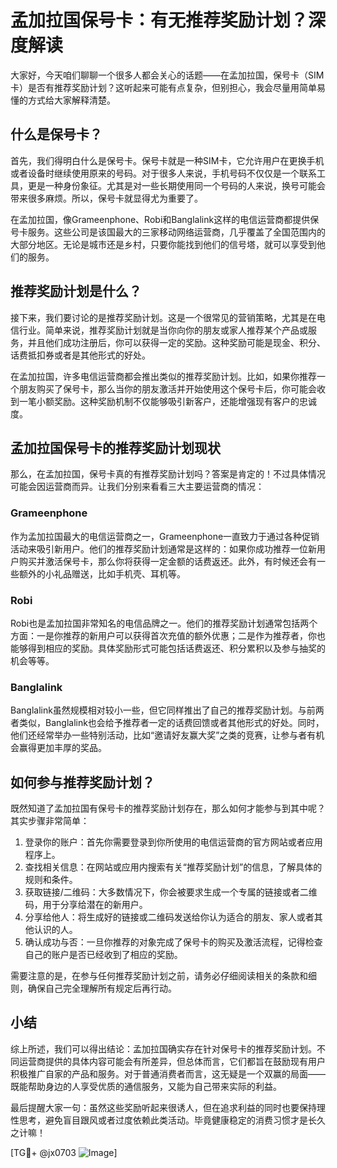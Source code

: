 # 孟加拉国保号卡：有无推荐奖励计划？深度解读

大家好，今天咱们聊聊一个很多人都会关心的话题——在孟加拉国，保号卡（SIM卡）是否有推荐奖励计划？这听起来可能有点复杂，但别担心，我会尽量用简单易懂的方式给大家解释清楚。

## 什么是保号卡？

首先，我们得明白什么是保号卡。保号卡就是一种SIM卡，它允许用户在更换手机或者设备时继续使用原来的号码。对于很多人来说，手机号码不仅仅是一个联系工具，更是一种身份象征。尤其是对一些长期使用同一个号码的人来说，换号可能会带来很多麻烦。所以，保号卡就显得尤为重要了。

在孟加拉国，像Grameenphone、Robi和Banglalink这样的电信运营商都提供保号卡服务。这些公司是该国最大的三家移动网络运营商，几乎覆盖了全国范围内的大部分地区。无论是城市还是乡村，只要你能找到他们的信号塔，就可以享受到他们的服务。

## 推荐奖励计划是什么？

接下来，我们要讨论的是推荐奖励计划。这是一个很常见的营销策略，尤其是在电信行业。简单来说，推荐奖励计划就是当你向你的朋友或家人推荐某个产品或服务，并且他们成功注册后，你可以获得一定的奖励。这种奖励可能是现金、积分、话费抵扣券或者是其他形式的好处。

在孟加拉国，许多电信运营商都会推出类似的推荐奖励计划。比如，如果你推荐一个朋友购买了保号卡，那么当你的朋友激活并开始使用这个保号卡后，你可能会收到一笔小额奖励。这种奖励机制不仅能够吸引新客户，还能增强现有客户的忠诚度。

## 孟加拉国保号卡的推荐奖励计划现状

那么，在孟加拉国，保号卡真的有推荐奖励计划吗？答案是肯定的！不过具体情况可能会因运营商而异。让我们分别来看看三大主要运营商的情况：

### Grameenphone

作为孟加拉国最大的电信运营商之一，Grameenphone一直致力于通过各种促销活动来吸引新用户。他们的推荐奖励计划通常是这样的：如果你成功推荐一位新用户购买并激活保号卡，那么你将获得一定金额的话费返还。此外，有时候还会有一些额外的小礼品赠送，比如手机壳、耳机等。

### Robi

Robi也是孟加拉国非常知名的电信品牌之一。他们的推荐奖励计划通常包括两个方面：一是你推荐的新用户可以获得首次充值的额外优惠；二是作为推荐者，你也能够得到相应的奖励。具体奖励形式可能包括话费返还、积分累积以及参与抽奖的机会等等。

### Banglalink

Banglalink虽然规模相对较小一些，但它同样推出了自己的推荐奖励计划。与前两者类似，Banglalink也会给予推荐者一定的话费回馈或者其他形式的好处。同时，他们还经常举办一些特别活动，比如“邀请好友赢大奖”之类的竞赛，让参与者有机会赢得更加丰厚的奖品。

## 如何参与推荐奖励计划？

既然知道了孟加拉国有保号卡的推荐奖励计划存在，那么如何才能参与到其中呢？其实步骤非常简单：

1. 登录你的账户：首先你需要登录到你所使用的电信运营商的官方网站或者应用程序上。
2. 查找相关信息：在网站或应用内搜索有关“推荐奖励计划”的信息，了解具体的规则和条件。
3. 获取链接/二维码：大多数情况下，你会被要求生成一个专属的链接或者二维码，用于分享给潜在的新用户。
4. 分享给他人：将生成好的链接或二维码发送给你认为适合的朋友、家人或者其他认识的人。
5. 确认成功与否：一旦你推荐的对象完成了保号卡的购买及激活流程，记得检查自己的账户是否已经收到了相应的奖励。

需要注意的是，在参与任何推荐奖励计划之前，请务必仔细阅读相关的条款和细则，确保自己完全理解所有规定后再行动。

## 小结

综上所述，我们可以得出结论：孟加拉国确实存在针对保号卡的推荐奖励计划。不同运营商提供的具体内容可能会有所差异，但总体而言，它们都旨在鼓励现有用户积极推广自家的产品和服务。对于普通消费者而言，这无疑是一个双赢的局面——既能帮助身边的人享受优质的通信服务，又能为自己带来实际的利益。

最后提醒大家一句：虽然这些奖励听起来很诱人，但在追求利益的同时也要保持理性思考，避免盲目跟风或者过度依赖此类活动。毕竟健康稳定的消费习惯才是长久之计嘛！

[TG💪+ @jx0703 ![Image](https://github.com/user-attachments/assets/dbca1d08-cadb-493c-b0ec-ad6f7a83f270)]